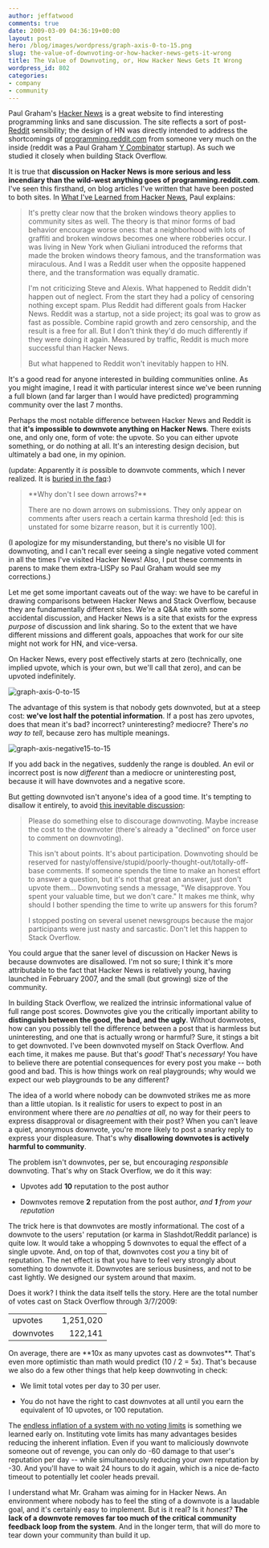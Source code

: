 ```yaml
---
author: jeffatwood
comments: true
date: 2009-03-09 04:36:19+00:00
layout: post
hero: /blog/images/wordpress/graph-axis-0-to-15.png
slug: the-value-of-downvoting-or-how-hacker-news-gets-it-wrong
title: The Value of Downvoting, or, How Hacker News Gets It Wrong
wordpress_id: 802
categories:
- company
- community
---
```


Paul Graham's [Hacker News](http://news.ycombinator.com/) is a great website to find interesting programming links and sane discussion. The site reflects a sort of post-[Reddit](http://reddit.com/) sensibility; the design of HN was directly intended to address the shortcomings of [programming.reddit.com](http://www.reddit.com/r/programming/) from someone very much on the inside (reddit was a Paul Graham [Y Combinator](http://ycombinator.com/) startup). As such we studied it closely when building Stack Overflow.

It is true that **discussion on Hacker News is more serious and less incendiary than the wild-west anything goes of programming.reddit.com**. I've seen this firsthand, on blog articles I've written that have been posted to both sites. In [What I've Learned from Hacker News](http://www.paulgraham.com/hackernews.html), Paul explains:


<blockquote>It's pretty clear now that the broken windows theory applies to community sites as well. The theory is that minor forms of bad behavior encourage worse ones: that a neighborhood with lots of graffiti and broken windows becomes one where robberies occur. I was living in New York when Giuliani introduced the reforms that made the broken windows theory famous, and the transformation was miraculous. And I was a Reddit user when the opposite happened there, and the transformation was equally dramatic.

I'm not criticizing Steve and Alexis. What happened to Reddit didn't happen out of neglect. From the start they had a policy of censoring nothing except spam. Plus Reddit had different goals from Hacker News. Reddit was a startup, not a side project; its goal was to grow as fast as possible. Combine rapid growth and zero censorship, and the result is a free for all. But I don't think they'd do much differently if they were doing it again. Measured by traffic, Reddit is much more successful than Hacker News.

But what happened to Reddit won't inevitably happen to HN.</blockquote>


It's a good read for anyone interested in building communities online. As you might imagine, I read it with particular interest since we've been running a full blown (and far larger than I would have predicted) programming community over the last 7 months.

Perhaps the most notable difference between Hacker News and Reddit is that **it's impossible to downvote anything on Hacker News**. There exists one, and only one, form of vote: the upvote. So you can either upvote something, or do nothing at all. It's an interesting design decision, but ultimately a bad one, in my opinion.

(update: Apparently it _is_ possible to downvote comments, which I never realized. It is [buried in the faq](http://ycombinator.com/newsfaq.html):)


<blockquote>**Why don't I see down arrows?**

There are no down arrows on submissions. They only appear on comments after users reach a certain karma threshold [ed: this is unstated for some bizarre reason, but it is currently 100].</blockquote>


(I apologize for my misunderstanding, but there's no visible UI for downvoting, and I can't recall ever seeing a single negative voted comment in all the times I've visited Hacker News! Also, I put these comments in parens to make them extra-LISPy so Paul Graham would see my corrections.)

Let me get some important caveats out of the way: we have to be careful in drawing comparisons between Hacker News and Stack Overflow, because they are fundamentally different sites. We're a Q&A site with some accidental discussion, and Hacker News is a site that exists for the express _purpose_ of discussion and link sharing. So to the extent that we have different missions and different goals, appoaches that work for our site might not work for HN, and vice-versa.

On Hacker News, every post effectively starts at zero (technically, one implied upvote, which is your own, but we'll call that zero), and can be upvoted indefinitely.

![graph-axis-0-to-15](/blog/images/wordpress/graph-axis-0-to-15.png)

The advantage of this system is that nobody gets downvoted, but at a steep cost: **we've lost half the potential information**. If a post has zero upvotes, does that mean it's bad? incorrect? uninteresting? mediocre? There's _no way to tell_, because zero has multiple meanings.

![graph-axis-negative15-to-15](/blog/images/wordpress/graph-axis-negative15-to-15.png)

If you add back in the negatives, suddenly the range is doubled. An evil or incorrect post is now _different_ than a mediocre or uninteresting post, because it will have downvotes and a negative score.

But getting downvoted isn't anyone's idea of a good time. It's tempting to disallow it entirely, to avoid [this inevitable discussion](http://stackoverflow.uservoice.com/pages/general/suggestions/133310-discourage-downvoting):


<blockquote>Please do something else to discourage downvoting. Maybe increase the cost to the downvoter (there's already a "declined" on force user to comment on downvoting).

This isn't about points. It's about participation. Downvoting should be reserved for nasty/offensive/stupid/poorly-thought-out/totally-off-base comments. If someone spends the time to make an honest effort to answer a question, but it's not that great an answer, just don't upvote them... Downvoting sends a message, "We disapprove. You spent your valuable time, but we don't care." It makes me think, why should I bother spending the time to write up answers for this forum?

I stopped posting on several usenet newsgroups because the major participants were just nasty and sarcastic. Don't let this happen to Stack Overflow.</blockquote>


You could argue that the saner level of discussion on Hacker News is because downvotes are disallowed. I'm not so sure; I think it's more attributable to the fact that Hacker News is relatively young, having launched in February 2007, and the small (but growing) size of the community.

In building Stack Overflow, we realized the intrinsic informational value of full range post scores. Downvotes give you the critically important ability to **distinguish between the good, the bad, and the ugly**. Without downvotes, how can you possibly tell the difference between a post that is harmless but uninteresting, and one that is actually wrong or harmful? Sure, it stings a bit to get downvoted. I've been downvoted myself on Stack Overflow. And each time, it makes me pause. But that's _good!_ That's _necessary!_ You have to believe there are potential consequences for every post you make -- both good and bad. This is how things work on real playgrounds; why would we expect our web playgrounds to be any different?

The idea of a world where nobody can be downvoted strikes me as more than a little utopian. Is it realistic for users to expect to post in an environment where there are _no penalties at all_, no way for their peers to express disapproval or disagreement with their post? When you can't leave a quiet, anonymous downvote, you're more likely to post a snarky reply to express your displeasure. That's why **disallowing downvotes is actively harmful to community**.

The problem isn't downvotes, per se, but encouraging _responsible_ downvoting. That's why on Stack Overflow, we do it this way:



	
  * Upvotes add **10** reputation to the post author

	
  * Downvotes remove **2** reputation from the post author, _and **1** from your reputation_


The trick here is that downvotes are mostly informational. The cost of a downvote to the users' reputation (or karma in Slashdot/Reddit parlance) is quite low. It would take a whopping 5 downvotes to equal the effect of a single upvote. And, on top of that, downvotes cost _you_ a tiny bit of reputation. The net effect is that you have to feel very strongly about something to downvote it. Downvotes are serious business, and not to be cast lightly. We designed our system around that maxim.

Does it work? I think the data itself tells the story. Here are the total number of votes cast on Stack Overflow through 3/7/2009:
<table cellpadding="4" cellspacing="4" >
<tbody >
<tr >

<td >upvotes
</td>

<td align="right" >1,251,020
</td>
</tr>
<tr >

<td >downvotes
</td>

<td align="right" >122,141
</td>
</tr>
</tbody>
</table>
On average, there are **10x as many upvotes cast as downvotes**. That's even more optimistic than math would predict (10 / 2 = 5x). That's because we also do a few other things that help keep downvoting in check:



	
  * We limit total votes per day to 30 per user.

	
  * You do not have the right to cast downvotes at all until you earn the equivalent of 10 upvotes, or 100 reputation.


The [endless inflation of a system with no voting limits](http://news.ycombinator.com/item?id=495216) is something we learned early on. Instituting vote limits has many advantages besides reducing the inherent inflation. Even if you want to maliciously downvote someone out of revenge, you can only do -60 damage to that user's reputation per day -- while simultaneously reducing your _own_ reputation by -30. And you'll have to wait 24 hours to do it again, which is a nice de-facto timeout to potentially let cooler heads prevail.

I understand what Mr. Graham was aiming for in Hacker News. An environment where nobody has to feel the sting of a downvote is a laudable goal, and it's certainly easy to implement. But is it real? Is it _honest?_ **The lack of a downvote removes far too much of the critical community feedback loop from the system**. And in the longer term, that will do more to tear down your community than build it up.


